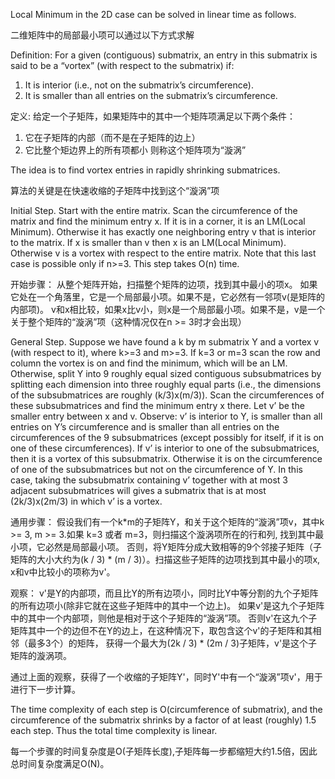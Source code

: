 Local Minimum in the 2D case can be solved in linear time as follows.

二维矩阵中的局部最小项可以通过以下方式求解

Definition: For a given (contiguous) submatrix, an entry in this submatrix is said to be a “vortex” (with respect to 
the submatrix) if:
1. It is interior (i.e., not on the submatrix’s circumference).
2. It is smaller than all entries on the submatrix’s circumference.

定义: 给定一个子矩阵，如果矩阵中的其中一个矩阵项满足以下两个条件：
1. 它在子矩阵的内部（而不是在子矩阵的边上）
2. 它比整个矩边界上的所有项都小
则称这个矩阵项为“漩涡”

The idea is to find vortex entries in rapidly shrinking submatrices.

算法的关键是在快速收缩的子矩阵中找到这个“漩涡”项

Initial Step.
Start with the entire matrix. Scan the circumference of the matrix and find the minimum entry x. If it is in a 
corner, it is an LM(Local Minimum). Otherwise it has exactly one neighboring entry v that is interior to the matrix. 
If x is smaller than v then x is an LM(Local Minimum). Otherwise v is a vortex with respect to the entire matrix. 
Note that this last case is possible only if n>=3. This step takes O(n) time.

开始步骤：
从整个矩阵开始，扫描整个矩阵的边项，找到其中最小的项x。
如果它处在一个角落里，它是一个局部最小项。如果不是，它必然有一邻项v(是矩阵的内部项)。
v和x相比较，如果x比v小，则x是一个局部最小项。如果不是，v是一个关于整个矩阵的“漩涡”项（这种情况仅在n >= 3时才会出现）

General Step.
Suppose we have found a k by m submatrix Y and a vortex v (with respect to it), where k>=3 and m>=3. If k=3 or m=3 
scan the row and column the vortex is on and find the minimum, which will be an LM.
Otherwise, split Y into 9 roughly equal sized contiguous subsubmatrices by splitting each dimension into three 
roughly equal parts (i.e., the dimensions of the subsubmatrices are roughly (k/3)x(m/3)). Scan the circumferences of 
these subsubmatrices and find the minimum entry x there. Let v’ be the smaller entry between x and v.
Observe: v’ is interior to Y, is smaller than all entries on Y’s circumference and is smaller than all entries on the
 circumferences of the 9 subsubmatrices (except possibly for itself, if it is on one of these circumferences).
If v’ is interior to one of the subsubmatrices, then it is a vortex of this subsubmatrix.
Otherwise it is on the circumference of one of the subsubmatrices but not on the circumference of Y. In this case, 
taking the subsubmatrix containing v’ together with at most 3 adjacent subsubmatrices will gives a submatrix that is 
at most (2k/3)x(2m/3) in which v’ is a vortex.

通用步骤：
假设我们有一个k*m的子矩阵Y，和关于这个矩阵的“漩涡”项v，其中k >= 3, m >= 3.如果 k=3 或者 m=3，则扫描这个漩涡项所在的行和列,
找到其中最小项，它必然是局部最小项。
否则，将Y矩阵分成大致相等的9个邻接子矩阵（子矩阵的大小大约为(k / 3) * (m / 3)）。扫描这些子矩阵的边项找到其中最小的项x,
x和v中比较小的项称为v'。

观察：
v'是Y的内部项，而且比Y的所有边项小，同时比Y中等分割的九个子矩阵的所有边项小(除非它就在这些子矩阵中的其中一个边上)。
如果v'是这九个子矩阵中的其中一个内部项，则他是相对于这个子矩阵的“漩涡”项。
否则v'在这九个子矩阵其中一个的边但不在Y的边上，在这种情况下，取包含这个v'的子矩阵和其相邻（最多3个）的矩阵，
获得一个最大为(2k / 3) * (2m / 3)子矩阵，v'是这个子矩阵的漩涡项。

通过上面的观察，获得了一个收缩的子矩阵Y'，同时Y'中有一个“漩涡”项v'，用于进行下一步计算。

The time complexity of each step is O(circumference of submatrix), and the circumference of the submatrix shrinks by 
a factor of at least (roughly) 1.5 each step. Thus the total time complexity is linear.

每一个步骤的时间复杂度是O(子矩阵长度),子矩阵每一步都缩短大约1.5倍，因此总时间复杂度满足O(N)。
